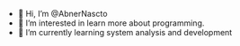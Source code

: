 - 👋 Hi, I’m @AbnerNascto
- 👀 I’m interested in learn more about programming.
- 🌱 I’m currently learning system analysis and development
<!---
AbnerNascto/AbnerNascto is a ✨ special ✨ repository because its `README.md` (this file) appears on your GitHub profile.
You can click the Preview link to take a look at your changes.
--->
